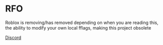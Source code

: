 # RFO
Roblox is removing/has removed depending on when you are reading this, the ability to modify your own local fflags, making this project obsolete

[Discord](https://discord.gg/wFNQBnxJTc)
